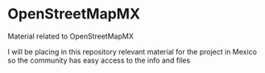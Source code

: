 # OpenStreetMapMX
Material related to OpenStreetMapMX

I will be placing in this repository relevant material for the project in Mexico so the community has easy access to the info and files
